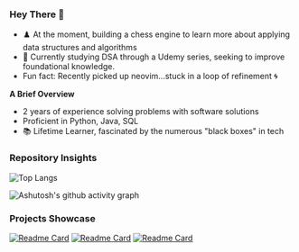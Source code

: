 ### Hey There 👋

-  ♟️ At the moment, building a chess engine to learn more about applying data structures and algorithms
- 🧩 Currently studying DSA through a Udemy series, seeking to improve foundational knowledge. 
- Fun fact: Recently picked up neovim...stuck in a loop of refinement 🌀

**A Brief Overview**
 - 2 years of experience solving problems with software solutions
 - Proficient in Python, Java, SQL
 - 📚 Lifetime Learner, fascinated by the numerous "black boxes" in tech

### Repository Insights

![Top Langs](https://github-readme-stats.vercel.app/api/top-langs/?username=bbulls14&hide=jupyter%20notebook,procfile,lua,shell&layout=compact)

![Ashutosh's github activity graph](https://github-readme-activity-graph.vercel.app/graph?username=bbulls14&theme=nord&radius=10&height=280)

### Projects Showcase
[![Readme Card](https://github-readme-stats.vercel.app/api/pin/?username=bbulls14&repo=2-opt_travelling_salesman)](https://github.com/bbulls14/2-opt_travelling_salesman)
[![Readme Card](https://github-readme-stats.vercel.app/api/pin/?username=bbulls14&repo=svd_book_recommender)](https://github.com/bbulls14/svd_book_recommender)
[![Readme Card](https://github-readme-stats.vercel.app/api/pin/?username=bbulls14&repo=chess_app)](https://github.com/bbulls14/chess_app)

